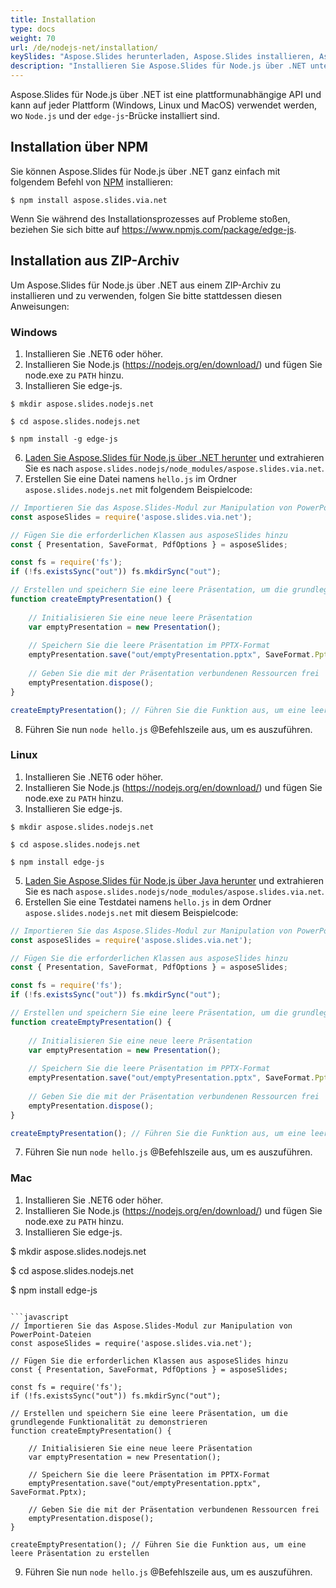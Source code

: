 ```yaml
---
title: Installation
type: docs
weight: 70
url: /de/nodejs-net/installation/
keySlides: "Aspose.Slides herunterladen, Aspose.Slides installieren, Aspose.Slides Installation, Windows, macOS, Linux, Javascript, Node.js"
description: "Installieren Sie Aspose.Slides für Node.js über .NET unter Windows, Linux oder macOS"
---
```


Aspose.Slides für Node.js über .NET ist eine plattformunabhängige API und kann auf jeder Plattform (Windows, Linux und MacOS) verwendet werden, wo `Node.js` und der `edge-js`-Brücke installiert sind.

## **Installation über NPM**

Sie können Aspose.Slides für Node.js über .NET ganz einfach mit folgendem Befehl von [NPM](https://www.npmjs.com/) installieren:
```
$ npm install aspose.slides.via.net
```
Wenn Sie während des Installationsprozesses auf Probleme stoßen, beziehen Sie sich bitte auf https://www.npmjs.com/package/edge-js.

## **Installation aus ZIP-Archiv**

Um Aspose.Slides für Node.js über .NET aus einem ZIP-Archiv zu installieren und zu verwenden, folgen Sie bitte stattdessen diesen Anweisungen:

### **Windows**

1. Installieren Sie .NET6 oder höher.
1. Installieren Sie Node.js (https://nodejs.org/en/download/) und fügen Sie node.exe zu `PATH` hinzu.
1. Installieren Sie edge-js.
```
$ mkdir aspose.slides.nodejs.net

$ cd aspose.slides.nodejs.net

$ npm install -g edge-js
```
6. [Laden Sie Aspose.Slides für Node.js über .NET herunter](https://releases.aspose.com/slides/nodejs-net/) und extrahieren Sie es nach `aspose.slides.nodejs/node_modules/aspose.slides.via.net`.
7. Erstellen Sie eine Datei namens `hello.js` im Ordner `aspose.slides.nodejs.net` mit folgendem Beispielcode:

```javascript
// Importieren Sie das Aspose.Slides-Modul zur Manipulation von PowerPoint-Dateien
const asposeSlides = require('aspose.slides.via.net');

// Fügen Sie die erforderlichen Klassen aus asposeSlides hinzu
const { Presentation, SaveFormat, PdfOptions } = asposeSlides;

const fs = require('fs');
if (!fs.existsSync("out")) fs.mkdirSync("out");

// Erstellen und speichern Sie eine leere Präsentation, um die grundlegende Funktionalität zu demonstrieren
function createEmptyPresentation() {
	
    // Initialisieren Sie eine neue leere Präsentation
    var emptyPresentation = new Presentation();
    
    // Speichern Sie die leere Präsentation im PPTX-Format
    emptyPresentation.save("out/emptyPresentation.pptx", SaveFormat.Pptx);
    
    // Geben Sie die mit der Präsentation verbundenen Ressourcen frei
    emptyPresentation.dispose();
}

createEmptyPresentation(); // Führen Sie die Funktion aus, um eine leere Präsentation zu erstellen
```

8. Führen Sie nun `node hello.js` @Befehlszeile aus, um es auszuführen.

### **Linux**

1. Installieren Sie .NET6 oder höher.
1. Installieren Sie Node.js (https://nodejs.org/en/download/) und fügen Sie node.exe zu `PATH` hinzu.
1. Installieren Sie edge-js.
```
$ mkdir aspose.slides.nodejs.net

$ cd aspose.slides.nodejs.net

$ npm install edge-js
```
5. [Laden Sie Aspose.Slides für Node.js über Java herunter](https://releases.aspose.com/slides/nodejs-net/) und extrahieren Sie es nach `aspose.slides.nodejs/node_modules/aspose.slides.via.net`.
6. Erstellen Sie eine Testdatei namens `hello.js` in dem Ordner `aspose.slides.nodejs.net` mit diesem Beispielcode:

```javascript
// Importieren Sie das Aspose.Slides-Modul zur Manipulation von PowerPoint-Dateien
const asposeSlides = require('aspose.slides.via.net');

// Fügen Sie die erforderlichen Klassen aus asposeSlides hinzu
const { Presentation, SaveFormat, PdfOptions } = asposeSlides;

const fs = require('fs');
if (!fs.existsSync("out")) fs.mkdirSync("out");

// Erstellen und speichern Sie eine leere Präsentation, um die grundlegende Funktionalität zu demonstrieren
function createEmptyPresentation() {
	
    // Initialisieren Sie eine neue leere Präsentation
    var emptyPresentation = new Presentation();
    
    // Speichern Sie die leere Präsentation im PPTX-Format
    emptyPresentation.save("out/emptyPresentation.pptx", SaveFormat.Pptx);
    
    // Geben Sie die mit der Präsentation verbundenen Ressourcen frei
    emptyPresentation.dispose();
}

createEmptyPresentation(); // Führen Sie die Funktion aus, um eine leere Präsentation zu erstellen
```
7. Führen Sie nun `node hello.js` @Befehlszeile aus, um es auszuführen.

### **Mac**

1. Installieren Sie .NET6 oder höher.
1. Installieren Sie Node.js (https://nodejs.org/en/download/) und fügen Sie node.exe zu `PATH` hinzu.
1. Installieren Sie edge-js.

$ mkdir aspose.slides.nodejs.net
 
$ cd aspose.slides.nodejs.net
 
$ npm install edge-js
```

```javascript
// Importieren Sie das Aspose.Slides-Modul zur Manipulation von PowerPoint-Dateien
const asposeSlides = require('aspose.slides.via.net');

// Fügen Sie die erforderlichen Klassen aus asposeSlides hinzu
const { Presentation, SaveFormat, PdfOptions } = asposeSlides;

const fs = require('fs');
if (!fs.existsSync("out")) fs.mkdirSync("out");

// Erstellen und speichern Sie eine leere Präsentation, um die grundlegende Funktionalität zu demonstrieren
function createEmptyPresentation() {
	
    // Initialisieren Sie eine neue leere Präsentation
    var emptyPresentation = new Presentation();
    
    // Speichern Sie die leere Präsentation im PPTX-Format
    emptyPresentation.save("out/emptyPresentation.pptx", SaveFormat.Pptx);
    
    // Geben Sie die mit der Präsentation verbundenen Ressourcen frei
    emptyPresentation.dispose();
}

createEmptyPresentation(); // Führen Sie die Funktion aus, um eine leere Präsentation zu erstellen
```
9. Führen Sie nun `node hello.js` @Befehlszeile aus, um es auszuführen.
